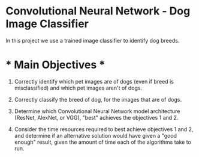 # Convolutional Neural Network - Dog Image Classifier

In this project we use a trained image classifier to identify dog breeds. 

# * Main Objectives *

1) Correctly identify which pet images are of dogs (even if breed is misclassified) and which pet images aren't of dogs.
 
2) Correctly classify the breed of dog, for the images that are of dogs.
 
3) Determine which Convolutional Neural Network model architecture (ResNet, AlexNet, or VGG), "best" achieves the objectives 1 and 2.
 
4) Consider the time resources required to best achieve objectives 1 and 2, and determine if an alternative solution would have given a "good enough" result, given the amount of time each of the algorithms take to run.
